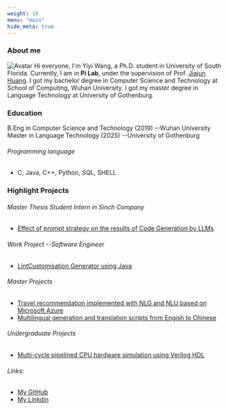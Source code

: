 ```yaml
---
weight: 10
menu: "main"
hide_meta: true
---
```


### About me
![Avatar](https://braveoneone.github.io/me.jpeg)  Hi everyone, I'm Yiyi Wang, a Ph.D. student in University of South Florida. Currently, I am in **Pi Lab**, under the supervision of Prof. [Jiajun Huang](https://jiajunhuang1999.github.io). I got my bachelor degree in Computer Science and Technology at School of Computing, Wuhan University. I got my master degree in Language Technology at University of Gothenburg.

### Education
B.Eng in Computer Science and Technology (2019) --Wuhan University
Master in Language Technology (2025) --University of Gothenburg
###### Programming language 
* C, Java, C++, Python, SQL, SHELL
### Highlight Projects
###### Master Thesis Student Intern in Sinch Company
* [Effect of prompt strategy on the results of Code Generation by LLMs](https://sinch.com)
###### Work Project --Software Engineer
* [LintCustomisation Generator using Java](https://github.com/Braveoneone/LintCustomisation/tree/main)
###### Master Projects
* [Travel recommendation implemented with NLG and NLU based on Microsoft Azure](https://github.com/Braveoneone/final-project-dialogue-system2/blob/main/README.md)
* [Multilingual generation and translation scripts from Engish to Chinese](https://github.com/Braveoneone/computational_syntax)
###### Undergraduate Projects
* [Multi-cycle pipelined CPU hardware simulation using Verilog HDL](https://braveoneone.github.io/cpuVHDL.pdf)

###### Links:
* [My GitHub](https://github.com/Braveoneone) 
* [My Linkdin](https://www.linkedin.com/in/yiyi-wang-0551b7179/)